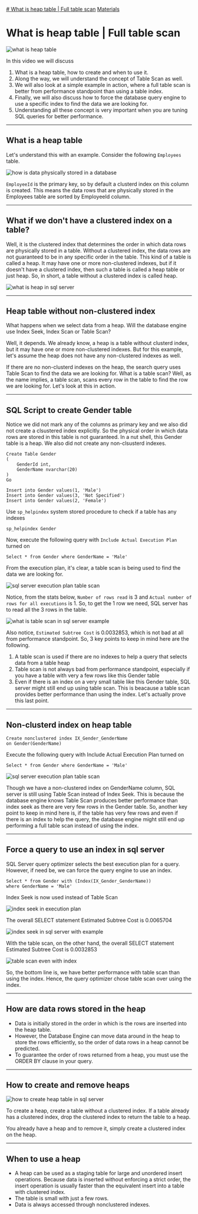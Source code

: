 [# What is heap table | Full table scan](https://www.youtube.com/watch?v=VzpVrlmoPvU&list=PL6n9fhu94yhXg5A0Fl3CQAo1PbOcRPjd0&index=3)
[Materials](https://www.pragimtech.com/blog/sql-optimization/what-is-heap-table/)

# What is heap table | Full table scan

![what is heap table](https://www.pragimtech.com/blog/contribute/article_images/1220210404125459/what-is-heap-table.jpg)

In this video we will discuss

1. What is a heap table, how to create and when to use it.
2. Along the way, we will understand the concept of Table Scan as well.
3. We will also look at a simple example in action, where a full table scan is better from performance standpoint than using a table index.
4. Finally, we will also discuss how to force the database query engine to use a specific index to find the data we are looking for.
5. Understanding all these concept is very important when you are tuning SQL queries for better performance. 

---
## What is a heap table

Let's understand this with an example. Consider the following `Employees` table. 

![how is data physically stored in a database](https://www.pragimtech.com/blog/contribute/article_images/1220210404125459/how-is-data-physically-stored-in-a-database.jpg)

`EmployeeId` is the primary key, so by default a clusterd index on this column is created. This means the data rows that are physically stored in the Employees table are sorted by EmployeeId column.

---
## What if we don't have a clustered index on a table?

Well, it is the clustered index that determines the order in which data rows are physically stored in a table. Without a clustered index, the data rows are not guaranteed to be in any specific order in the table. This kind of a table is called a heap. It may have one or more non-clustered indexes, but if it doesn't have a clustered index, then such a table is called a heap table or just heap. So, in short, a table without a clustered index is called heap.

![what is heap in sql server](https://www.pragimtech.com/blog/contribute/article_images/1220210404125459/what-is-heap-in-sql-server.png)

---
## Heap table without non-clustered index

What happens when we select data from a heap. Will the database engine use Index Seek, Index Scan or Table Scan?

Well, it depends. We already know, a heap is a table without clusterd index, but it may have one or more non-clustered indexes. But for this example, let's assume the heap does not have any non-clustered indexes as well.

If there are no non-clusterd indexes on the heap, the search query uses Table Scan to find the data we are looking for. What is a table scan? Well, as the name implies, a table scan, scans every row in the table to find the row we are looking for. Let's look at this in action.

---
## SQL Script to create Gender table

Notice we did not mark any of the columns as primary key and we also did not create a clsustered index explicitly. So the physical order in which data rows are stored in this table is not guaranteed. In a nut shell, this Gender table is a heap. We also did not create any non-clsusterd indexes.

```markup
Create Table Gender
(
	GenderId int,
	GenderName nvarchar(20)
)
Go

Insert into Gender values(1, 'Male')
Insert into Gender values(3, 'Not Specified')
Insert into Gender values(2, 'Female')
```

Use `sp_helpindex` system stored procedure to check if a table has any indexes

```markup
sp_helpindex Gender
```

Now, execute the following query with `Include Actual Execution Plan` turned on

```markup
Select * from Gender where GenderName = 'Male'
```

From the execution plan, it's clear, a table scan is being used to find the data we are looking for.

![sql server execution plan table scan](https://www.pragimtech.com/blog/contribute/article_images/1220210404125459/sql-server-execution-plan-table-scan.png)

Notice, from the stats below, `Number of rows read` is 3 and `Actual number of rows for all executions` is 1. So, to get the 1 row we need, SQL server has to read all the 3 rows in the table.

![what is table scan in sql server example](https://www.pragimtech.com/blog/contribute/article_images/1220210404125459/what-is-table-scan-in-sql-server-example.png)

Also notice, `Estimated Subtree Cost` is 0.0032853, which is not bad at all from performance standpoint. So, 3 key points to keep in mind here are the following.

1. A table scan is used if there are no indexes to help a query that selects data from a table heap
2. Table scan is not always bad from performance standpoint, especially if you have a table with very a few rows like this Gender table
3. Even if there is an index on a very small table like this Gender table, SQL server might still end up using table scan. This is beacause a table scan provides better performance than using the index. Let's actually prove this last point.

---
## Non-clusterd index on heap table

```markup
Create nonclustered index IX_Gender_GenderName
on Gender(GenderName)
```

Execute the following query with Include Actual Execution Plan turned on

```markup
Select * from Gender where GenderName = 'Male'
```

![sql server execution plan table scan](https://www.pragimtech.com/blog/contribute/article_images/1220210404125459/sql-server-execution-plan-table-scan.png)

Though we have a non-clustered index on GenderName column, SQL server is still using Table Scan instead of Index Seek. This is because the database engine knows Table Scan produces better performance than index seek as there are very few rows in the Gender table. So, another key point to keep in mind here is, if the table has very few rows and even if there is an index to help the query, the database engine might still end up performing a full table scan instead of using the index.

---
## Force a query to use an index in sql server

SQL Server query optimizer selects the best execution plan for a query. However, if need be, we can force the query engine to use an index.

```markup
Select * from Gender with (Index(IX_Gender_GenderName))
where GenderName = 'Male'
```

Index Seek is now used instead of Table Scan

![index seek in execution plan](https://www.pragimtech.com/blog/contribute/article_images/1220210404125459/index-seek-in-execution-plan.png)

The overall SELECT statement Estimated Subtree Cost is 0.0065704

![index seek in sql server with example](https://www.pragimtech.com/blog/contribute/article_images/1220210404125459/index-seek-in-sql-server-with-example.png)

With the table scan, on the other hand, the overall SELECT statement Estimated Subtree Cost is 0.0032853

![table scan even with index](https://www.pragimtech.com/blog/contribute/article_images/1220210404125459/table-scan-even-with-index.png)

So, the bottom line is, we have better performance with table scan than using the index. Hence, the query optimizer chose table scan over using the index.

---
## How are data rows stored in the heap

- Data is initially stored in the order in which is the rows are inserted into the heap table.
- However, the Database Engine can move data around in the heap to store the rows efficiently, so the order of data rows in a heap cannot be predicted. 
- To guarantee the order of rows returned from a heap, you must use the ORDER BY clause in your query.

---
## How to create and remove heaps

![how to create heap table in sql server](https://www.pragimtech.com/blog/contribute/article_images/1220210404125459/how-to-create-heap-table-in-sql-server.jpg)

To create a heap, create a table without a clustered index. If a table already has a clustered index, drop the clustered index to return the table to a heap.

You already have a heap and to remove it, simply create a clustered index on the heap.

---
## When to use a heap

- A heap can be used as a staging table for large and unordered insert operations. Because data is inserted without enforcing a strict order, the insert operation is usually faster than the equivalent insert into a table with clustered index.
- The table is small with just a few rows.
- Data is always accessed through nonclustered indexes.
